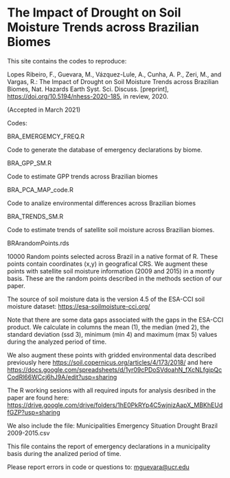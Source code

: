 # The Impact of Drought on Soil Moisture Trends across Brazilian Biomes 

This site contains the codes to reproduce:

 Lopes Ribeiro, F., Guevara, M., Vázquez-Lule, A., Cunha, A. P., Zeri, M., and Vargas, R.: The Impact of Drought on Soil Moisture Trends 
 across Brazilian Biomes, Nat. Hazards Earth Syst. Sci. Discuss. [preprint], https://doi.org/10.5194/nhess-2020-185, in review, 2020. 

(Accepted in March 2021)

Codes: 

BRA_EMERGEMCY_FREQ.R 

Code to generate the database of emergency declarations by biome.

BRA_GPP_SM.R 

Code to estimate GPP trends across Brazilian biomes

BRA_PCA_MAP_code.R 

Code to analize environmental differences across Brazilian biomes

BRA_TRENDS_SM.R 

Code to estimate trends of satellite soil moisture across Brazilian biomes. 

BRArandomPoints.rds

10000 Random points selected across Brazil in a native format of R. 
These points contain coordinates (x,y) in geografical CRS. We augment 
these points with satellite soil moisture information (2009 and 2015) in 
a montly basis. These are the random points described in the methods 
section of our paper. 

The source of soil moisture data is the version 4.5 of the ESA-CCI soil moisture dataset:
https://esa-soilmoisture-cci.org/ 

Note that there are some data gaps associated with the gaps in the ESA-CCI product. 
We calculate in columns the mean (1), the median (med 2), the standard deviation (ssd 3), 
minimum (min 4) and maximum (max 5) values during the analyzed period of time. 

We also augment these points with gridded environmental data described 
previously here https://soil.copernicus.org/articles/4/173/2018/ 
and here https://docs.google.com/spreadsheets/d/1yr09cPDoSVdoahN_fXcNLfgipQcCodRl66WCcj6hJ9A/edit?usp=sharing

The R working sesions with all required inputs for analysis desribed in the paper are found 
here: https://drive.google.com/drive/folders/1hE0PkRYp4C5wjnizAapX_MBKhEUdfGZP?usp=sharing 

We also include the file:
Municipalities Emergency Situation Drought Brazil 2009-2015.csv

This file contains the report of emergency declarations in a municipality basis during the analized period of time. 

Please report errors in code or questions to:
mguevara@ucr.edu






 
 
